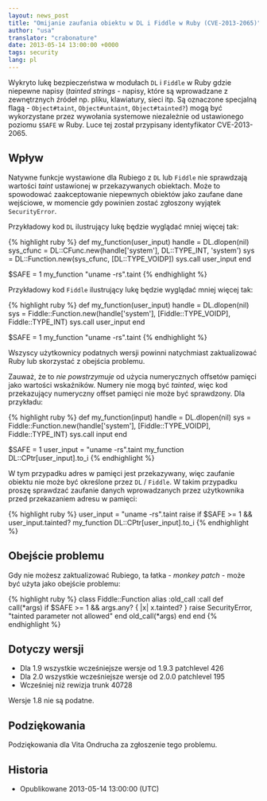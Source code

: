 ```yaml
---
layout: news_post
title: "Omijanie zaufania obiektu w DL i Fiddle w Ruby (CVE-2013-2065)"
author: "usa"
translator: "crabonature"
date: 2013-05-14 13:00:00 +0000
tags: security
lang: pl
---
```


Wykryto lukę bezpieczeństwa w modułach `DL` i `Fiddle` w Ruby gdzie niepewne napisy
(*tainted strings* - napisy, które są wprowadzane z
zewnętrznych źródeł np. pliku, klawiatury, sieci itp.
Są oznaczone specjalną flagą - `Object#taint`, `Object#untaint`, `Object#tainted?`)
mogą być wykorzystane przez wywołania systemowe niezależnie od ustawionego
poziomu `$SAFE` w Ruby. Luce tej został przypisany identyfikator CVE-2013-2065.

## Wpływ

Natywne funkcje wystawione dla Rubiego z `DL` lub `Fiddle` nie sprawdzają wartości *taint*
ustawionej w przekazywanych obiektach. Może to spowodować zaakceptowanie niepewnych
obiektów jako zaufane dane wejściowe, w momencie gdy powinien zostać zgłoszony
wyjątek `SecurityError`.

Przykładowy kod `DL` ilustrujący lukę będzie wyglądać mniej więcej tak:

{% highlight ruby %}
def my_function(user_input)
  handle    = DL.dlopen(nil)
  sys_cfunc = DL::CFunc.new(handle['system'], DL::TYPE_INT, 'system')
  sys       = DL::Function.new(sys_cfunc, [DL::TYPE_VOIDP])
  sys.call user_input
end

$SAFE = 1
my_function "uname -rs".taint
{% endhighlight %}

Przykładowy kod `Fiddle` ilustrujący lukę będzie wyglądać mniej więcej tak:

{% highlight ruby %}
def my_function(user_input)
  handle    = DL.dlopen(nil)
  sys = Fiddle::Function.new(handle['system'],
                             [Fiddle::TYPE_VOIDP], Fiddle::TYPE_INT)
  sys.call user_input
end

$SAFE = 1
my_function "uname -rs".taint
{% endhighlight %}

Wszyscy użytkownicy podatnych wersji powinni natychmiast zaktualizować Ruby
lub skorzystać z obejścia problemu.

Zauważ, że to *nie powstrzymuje* od użycia numerycznych offsetów pamięci jako
wartości wskaźników. Numery nie mogą być *tainted*, więc kod przekazujący
numeryczny offset pamięci nie może być sprawdzony. Dla przykładu:

{% highlight ruby %}
def my_function(input)
  handle    = DL.dlopen(nil)
  sys = Fiddle::Function.new(handle['system'],
                             [Fiddle::TYPE_VOIDP], Fiddle::TYPE_INT)
  sys.call input
end

$SAFE = 1
user_input = "uname -rs".taint
my_function DL::CPtr[user_input].to_i
{% endhighlight %}

W tym przypadku adres w pamięci jest przekazywany, więc zaufanie obiektu
nie może być określone przez `DL` / `Fiddle`. W takim przypadku proszę
sprawdzać zaufanie danych wprowadzanych przez użytkownika przed przekazaniem
adresu w pamięci:

{% highlight ruby %}
user_input = "uname -rs".taint
raise if $SAFE >= 1 && user_input.tainted?
my_function DL::CPtr[user_input].to_i
{% endhighlight %}

## Obejście problemu

Gdy nie możesz zaktualizować Rubiego, ta łatka - *monkey patch* -
może być użyta jako obejście problemu:

{% highlight ruby %}
class Fiddle::Function
  alias :old_call :call
  def call(*args)
    if $SAFE >= 1 && args.any? { |x| x.tainted? }
      raise SecurityError, "tainted parameter not allowed"
    end
    old_call(*args)
  end
end
{% endhighlight %}

## Dotyczy wersji

* Dla 1.9 wszystkie wcześniejsze wersje od 1.9.3 patchlevel 426
* Dla 2.0 wszystkie wcześniejsze wersje od 2.0.0 patchlevel 195
* Wcześniej niż rewizja trunk 40728

Wersje 1.8 nie są podatne.

## Podziękowania

Podziękowania dla Vita Ondrucha za zgłoszenie tego problemu.

## Historia

* Opublikowane 2013-05-14 13:00:00 (UTC)
